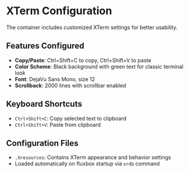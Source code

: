 # XTerm Configuration

The container includes customized XTerm settings for better usability.

## Features Configured
- **Copy/Paste**: Ctrl+Shift+C to copy, Ctrl+Shift+V to paste
- **Color Scheme**: Black background with green text for classic terminal look
- **Font**: DejaVu Sans Mono, size 12
- **Scrollback**: 2000 lines with scrollbar enabled

## Keyboard Shortcuts
- `Ctrl+Shift+C`: Copy selected text to clipboard
- `Ctrl+Shift+V`: Paste from clipboard

## Configuration Files
- `.Xresources`: Contains XTerm appearance and behavior settings
- Loaded automatically on fluxbox startup via `xrdb` command